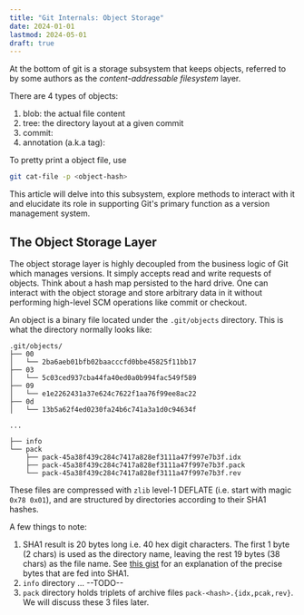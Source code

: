 ```yaml
---
title: "Git Internals: Object Storage"
date: 2024-01-01
lastmod: 2024-05-01
draft: true
---
```


At the bottom of git is a storage subsystem that keeps objects,
referred to by some authors as the *content-addressable filesystem* layer.

There are 4 types of objects:

1. blob: the actual file content
2. tree: the directory layout at a given commit
3. commit: 
4. annotation (a.k.a tag):

To pretty print a object file, use

```bash
git cat-file -p <object-hash>
```

This article will delve into this subsystem, explore methods to interact with it and
elucidate its role in supporting Git's primary function as a version management system.

## The Object Storage Layer

The object storage layer is highly decoupled from the business logic of Git which manages versions.
It simply accepts read and write requests of objects. Think about a hash map persisted to the hard drive.
One can interact with the object storage and store arbitrary data in it 
without performing high-level SCM operations like commit or checkout.

An object is a binary file located under the `.git/objects` directory.
This is what the directory normally looks like:

```
.git/objects/
├── 00
│   └── 2ba6aeb01bfb02baacccfd0bbe45825f11bb17
├── 03
│   └── 5c03ced937cba44fa40ed0a0b994fac549f589
├── 09
│   └── e1e2262431a37e624c7622f1aa76f99ee8ac22
├── 0d
│   └── 13b5a62f4ed0230fa24b6c741a3a1d0c94634f

...

├── info
└── pack
    ├── pack-45a38f439c284c7417a828ef3111a47f997e7b3f.idx
    ├── pack-45a38f439c284c7417a828ef3111a47f997e7b3f.pack
    └── pack-45a38f439c284c7417a828ef3111a47f997e7b3f.rev
```

These files are compressed with `zlib` level-1 DEFLATE (i.e. start with magic `0x78 0x01`),
and are structured by directories according to their SHA1 hashes. 

A few things to note:
1. SHA1 result is 20 bytes long i.e. 40 hex digit characters. The first 1 byte (2 chars) is used as the directory name, leaving the rest 19 bytes (38 chars) as the file name. See [this gist](https://gist.github.com/masak/2415865) for an explanation of the precise bytes that are fed into SHA1.
2. `info` directory ... --TODO--
3. `pack` directory holds triplets of archive files `pack-<hash>.{idx,pcak,rev}`. We will discuss these 3 files later.


